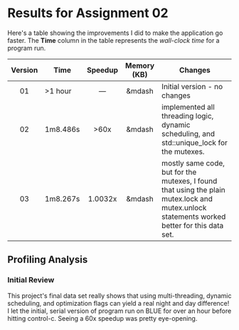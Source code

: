 # Results for Assignment 02

Here's a table showing the improvements I did to make the application go faster.  The **Time** column in the table represents the _wall-clock time_ for a program run.

| Version | Time | Speedup | Memory (KB) | Changes |
| :-----: | ---- | :-----: | :------: | ------- |
| 01 | >1 hour | &mdash; | &mdash | Initial version - no changes |
| 02 | 1m8.486s | >60x | &mdash | implemented all threading logic, dynamic scheduling, and std::unique_lock for the mutexes.|
| 03 | 1m8.267s | 1.0032x| &mdash | mostly same code, but for the mutexes, I found that using the plain mutex.lock and mutex.unlock statements worked better for this data set. |

## Profiling Analysis

### Initial Review

This project's final data set really shows that using multi-threading, dynamic scheduling, and optimization flags can yield a real night and day difference! I let the initial, serial version of program run on BLUE for over an hour before hitting control-c. Seeing a 60x speedup was pretty eye-opening. 